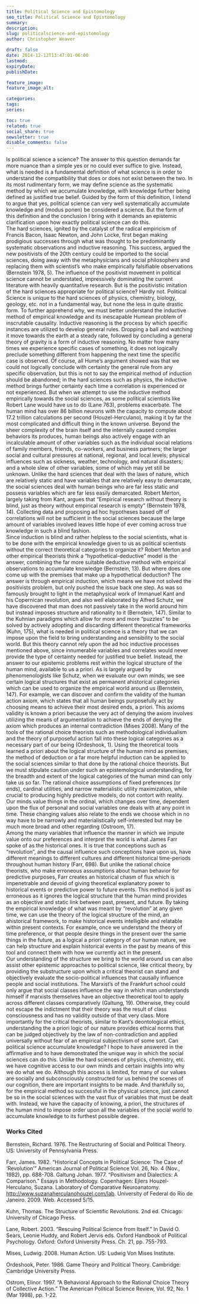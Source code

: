 ```yaml
---
title: Political Science and Epistomology
seo_title: Political Science and Epistomology
summary: 
description: 
slug: politicalscience-and-epistomology
author: Christopher Weaver

draft: false
date: 2014-12-12T13:47:01-06:00
lastmod: 
expiryDate: 
publishDate: 

feature_image: 
feature_image_alt: 

categories:
tags:
series:

toc: true
related: true
social_share: true
newsletter: true
disable_comments: false
---
```


Is political science a science? The answer to this question demands far more nuance than a simple yes or no could ever suffice to give. Instead, what is needed is a fundamental definition of what science is in order to understand the compatibility that does or does not exist between the two. In its most rudimentary form, we may define science as the systematic method by which we accumulate knowledge, with knowledge further being defined as justified true belief. Guided by the form of this definition, I intend to argue that yes, political science can very well systematically accumulate knowledge and (modus ponen) be considered a science. But the form of this definition and the conclusion I bring with it demands an epistemic clarification upon how exactly political science can do this.	
The hard sciences, ignited by the catalyst of the radical empiricism of Francis Bacon, Isaac Newton, and John Locke, first began making prodigious successes through what was thought to be predominantly systematic observations and inductive reasoning. This success, argued the new positivists of the 20th century could be imported to the social sciences, doing away with the metaphysicians and social philosophers and replacing them with scientist’s who make empirically falsifiable observations (Bernstein 1978, 5). The influence of the positivist movement in political science cannot be understated, impressively dominating the current literature with heavily quantitative research. But is the positivistic imitation of the hard sciences appropriate for political science? Hardly not. Political Science is unique to the hard sciences of physics, chemistry, biology, geology, etc. not in a fundamental way, but none the less in quite drastic form.
To further apprehend why, we must better understand the inductive method of empirical knowledge and its inescapable Humean problem of inscrutable causality. Inductive reasoning is the process by which specific instances are utilized to develop general rules. Dropping a ball and watching it move towards the earth at a steady rate, followed by concluding a general theory of gravity is a form of inductive reasoning. No matter how many times we experience specific cases of something, it does not logically preclude something different from happening the next time the specific case is observed. Of course, all Hume’s argument showed was that we could not logically conclude with certainty the general rule from any specific observation, but this is not to say the empirical method of induction should be abandoned; in the hard sciences such as physics, the inductive method brings further certainty each time a correlation is experienced or not experienced. But when we attempt to use the inductive method empirically towards the social sciences, as some political scientists like Robert Lane would have us to do (Lane 763), problems exacerbate. 
The human mind has over 86 billion neurons with the capacity to compute about 17.2 trillion calculations per second (Houzel-Herculano), making it by far the most complicated and difficult thing in the known universe. Beyond the sheer complexity of the brain itself and the internally caused complex behaviors its produces, human beings also actively engage with an incalculable amount of other variables such as the individual social relations of family members, friends, co-workers, and business partners; the larger social and cultural pressures at national, regional, and local levels; physical influences such as sickness, weather, technology, and natural disasters; and a whole slew of other variables, some of which may yet still be unknown. Unlike the hard sciences that deal with the laws of nature, which are relatively static and have variables that are relatively easy to demarcate, the social sciences deal with human beings who are far less static and possess variables which are far less easily demarcated. Robert Merton, largely taking from Kant, argues that “Empirical research without theory is blind, just as theory without empirical research is empty” (Bernstein 1978, 14). Collecting data and proposing ad hoc hypotheses based off of correlations will not be sufficient in the social sciences because the large amount of variables involved leaves little hope of ever coming across true knowledge in such a blind fashion.  
Since induction is blind and rather helpless to the social scientists, what is to be done with the empirical knowledge given to us as political scientists without the correct theoretical categories to organize it? Robert Merton and other empirical theorists think a “hypothetical-deductive” model is the answer, combining the far more suitable deductive method with empirical observations to accumulate knowledge (Bernstein, 13). But where does one come up with the premises that make up a hypothetical deduction? The answer is through empirical induction, which means we have not solved the positivists problem, but only pushed the issue back one step.
As was so famously brought to light in the metaphysical work of Immanuel Kant and his Copernican revolution, and also well elaborated by Alfred Schutz, we have discovered that man does not passively take in the world around him but instead imposes structure and rationality to it (Bernstein, 147). Similar to the Kuhnian paradigms which allow for more and more “puzzles” to be solved by actively adopting and discarding different theoretical frameworks (Kuhn, 175), what is needed in political science is a theory that we can impose upon the field to bring understanding and sensibility to the social world. But this theory cannot rely upon the ad hoc inductive processes mentioned above, since innumerable variables and correlates would never provide the type of certainty needed for justified true belief. 
Instead, the answer to our epistemic problems rest within the logical structure of the human mind, available to us a priori. As is largely argued by phenomenologists like Schutz, when we evaluate our own minds, we see certain logical structures that exist as permanent ahistorical categories which can be used to organize the empirical world around us (Bernstein, 147). For example, we can discover and confirm the validity of the human action axiom, which states that all human beings purposefully act by choosing means to achieve their most desired ends, a priori. This axioms validity is known a priori because the very act of denying the axiom involves utilizing the means of argumentation to achieve the ends of denying the axiom which produces an internal contradiction (Mises 2008). Many of the tools of the rational choice theorists such as methodological individualism and the theory of purposeful action fall into these logical categories as a necessary part of our being (Ordeshook, 1). Using the theoretical tools learned a priori about the logical structure of the human mind as premises, the method of deduction or a far more helpful induction can be applied to the social sciences similar to that done by the rational choice theorists.
But we must stipulate caution under such an epistemological understanding, for the breadth and extent of the logical categories of the human mind can only take us so far. The rational choice assumptions of fixed preferences (or ends), cardinal utilities, and narrow materialistic utility maximization, while crucial to producing highly predictive models, do not contort with reality. Our minds value things in the ordinal, which changes over time, dependent upon the flux of personal and social variables one deals with at any point in time. These changing values also relate to the ends we choose which in no way have to be narrowly and materialistically self-interested but may be much more broad and other regarding (Ostroom, 17).	
Among the many variables that influence the manner in which we impute value onto our preferences and interpret the world is what James Farr spoke of as the historical ones. It is true that conceptions such as “revolution”, and the causal influence such conceptions have upon us,  have different meanings to different cultures and different historical time-periods throughout human history (Farr, 698). But unlike the rational choice theorists, who make erroneous assumptions about human behavior for predictive purposes, Farr creates an historical chasm of flux which is impenetrable and devoid of giving theoretical explanatory power to historical events or predictive power to future events. This method is just as erroneous as it ignores the logical structure that the human mind provides as an objective and static link between past, present, and future. By taking the empirical knowledge of what was meant by “revolution” at any given time, we can use the theory of the logical structure of the mind, an ahistorical framework, to make historical events intelligible and relatable within present contexts. For example, once we understand the theory of time preference, or that people desire things in the present over the same things in the future, as a logical a priori category of our human nature, we can help structure and explain historical events in the past by means of this tool and connect them with how we currently act in the present.  
Our understanding of the structure we bring to the world around us can also assist other epistemic approaches to political science, like critical theory, by providing the substructure upon which a critical theorist can stand and objectively evaluate the socio-political influences that causally influence people and social institutions.  The Marxist’s of the Frankfurt school could only argue that social classes influence the way in which man understands himself if marxists themselves have an objective theoretical tool to apply across different classes comparatively (Galtung, 19). Otherwise, they could not escape the indictment that their theory was the result of class consciousness and has no validity outside of that very class. More importantly for the critical theorists, similar to Kant’s deontological ethics, understanding the a priori logic of our nature provides ethical norms that can be judged objectively by the law of non-contradiction and applied universally without fear of an empirical subjectivism of some sort. 
Can political science accumulate knowledge? I hope to have answered in the affirmative and to have demonstrated the unique way in which the social sciences can do this. Unlike the hard sciences of physics, chemistry, etc. we have cognitive access to our own minds and certain insights into why we do what we do. Although this access is limited, for many of our values are socially and subconsciously constructed for us behind the scenes of our cognition, there are important insights to be made. And thankfully so, for the empirical method so successful in the physical science, just cannot be so in the social sciences with the vast flux of variables that must be dealt with. Instead, we have the capacity of knowing, a priori, the structures of the human mind to impose order upon all the variables of the social world to accumulate knowledge to its furthest possible degree. 

### Works Cited

Bernstein, Richard. 1976. The Restructuring of Social and Political Theory. US: University of 		Pennsylvania Press.

Farr, James. 1982. “Historical Concepts in Political Science: The Case of ‘Revolution’” 			American Journal of Political Science Vol. 26, No. 4 (Nov., 1982), pp. 688-708.
Galtung Johan. 1977. “Positivism and Dialectics: A Comparison.” Essays in Methodology. 		Copenhagen: Ejlers
Houzel-Herculano, Suzana. Laboratory of Comparative Neuroanatomy. http://www.suzanaherculanohouzel.com/lab. University of Federal do Rio de Janeiro. 2009. Web. 		Accessed 5/15.

Kuhn, Thomas. The Structure of Scientific Revolutions. 2nd ed. Chicago: University of Chicago 		Press.

Lane, Robert. 2003. “Rescuing Political Science from Itself.”  In David O. Sears, Leonie Huddy, 	and Robert Jervis eds. Oxford Handbook of Political Psychology. Oxford: Oxford 			University Press. Ch. 21, pp. 755-793.

Mises, Ludwig. 2008. Human Action. US: Ludwig Von Mises Institute.
	
Ordeshook, Peter. 1986. Game Theory and Political Theory. Cambridge: Cambridge University 		Press.

Ostrom, Elinor. 1997. “A Behavioral Approach to the Rational Choice Theory of Collective 		Action.” The American Political Science Review, Vol. 92, No. 1 (Mar 1998), pp. 1-22.
